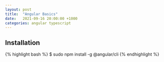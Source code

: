 ```yaml
---
layout: post
title:  "Angular Basics"
date:   2021-09-16 20:00:00 +1000
categories: angular typescript
---
```


<h2>Installation</h2>

{% highlight bash %}
$ sudo npm install -g @angular/cli
{% endhighlight %}
